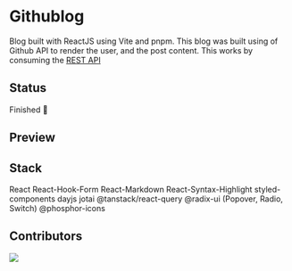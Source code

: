# Githublog

Blog built with ReactJS using Vite and pnpm. This blog was built using of Github API to render the user, and the post content. This works by consuming the [REST API](https://docs.github.com/pt/rest?apiVersion=2022-11-28)

## Status

Finished 🚀

## Preview



## Stack

React
React-Hook-Form
React-Markdown
React-Syntax-Highlight
styled-components
dayjs
jotai
@tanstack/react-query
@radix-ui (Popover, Radio, Switch)
@phosphor-icons

## Contributors

<a href = "https://github.com/Tanu-N-Prabhu/Python/graphs/contributors">
  <img src = "https://contrib.rocks/image?repo=victorhsdev/githublog"/>
</a>
